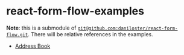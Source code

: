 # react-form-flow-examples

**Note**: this is a submodule of [`git@github.com:daniloster/react-form-flow.git`](https://github.com/daniloster/react-form-flow). There will be relative references in the examples.

- [Address Book](./ADDRESS_BOOK.md)
